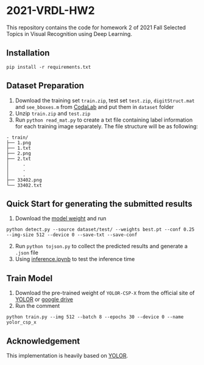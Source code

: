 # 2021-VRDL-HW2

This repository contains the code for homework 2 of 2021 Fall Selected Topics in Visual Recognition using Deep Learning.

## Installation
```
pip install -r requirements.txt
```

## Dataset Preparation
1. Download the training set `train.zip`, test set `test.zip`, `digitStruct.mat` and `see_bboxes.m` from [CodaLab](https://competitions.codalab.org/competitions/35888) and put them in `dataset` folder
2. Unzip `train.zip` and `test.zip`
3. Run `python read_mat.py` to create a txt file containing label information for each training image separately. The file structure will be as following:
```
- train/
├── 1.png
├── 1.txt
├── 2.png
├── 2.txt
│     .
│     .
│     .
├── 33402.png
└── 33402.txt
```

## Quick Start for generating the submitted results
1. Download the [model weight](https://drive.google.com/file/d/1oCXwLIHOnQRQttscQqBc0ilwaCDk37M5/view?usp=sharing) and run
```
python detect.py --source dataset/test/ --weights best.pt --conf 0.25 --img-size 512 --device 0 --save-txt --save-conf
```
2. Run `python tojson.py` to collect the predicted results and generate a `.json` file
3. Using [inference.ipynb](https://drive.google.com/file/d/1tI_WbfAVm2f27MvjUxuH-9Cl-ch8poVd/view?usp=sharing) to test the inference time

## Train Model
1. Download the pre-trained weight of `YOLOR-CSP-X` from the official site of [YOLOR](https://github.com/WongKinYiu/yolor) or [google drive](https://drive.google.com/file/d/10ZSMuCnu2-7ysjOuS-tOj_uN8jzAeT-j/view?usp=sharing)
2. Run the comment
```
python train.py --img 512 --batch 8 --epochs 30 --device 0 --name yolor_csp_x
```

## Acknowledgement
This implementation is heavily based on [YOLOR](https://github.com/WongKinYiu/yolor).
